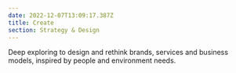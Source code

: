 ```yaml
---
date: 2022-12-07T13:09:17.387Z
title: Create
section: Strategy & Design
---
```


Deep exploring to design and rethink brands, services and business models, inspired by people and environment needs.
